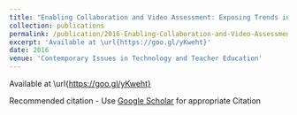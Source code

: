 ```yaml
---
title: "Enabling Collaboration and Video Assessment: Exposing Trends in Science Preservice Teachers' Assessments"
collection: publications
permalink: /publication/2016-Enabling-Collaboration-and-Video-Assessment-Exposing-Trends-in-Science-Preservice-Teachers-Assessments
excerpt: 'Available at \url{https://goo.gl/yKweht}'
date: 2016
venue: 'Contemporary Issues in Technology and Teacher Education'
---
```

Available at \url{https://goo.gl/yKweht}

Recommended citation - Use [Google Scholar](https://scholar.google.com/scholar?q=Enabling+Collaboration+and+Video+Assessment:+Exposing+Trends+in+Science+Preservice+Teachers&#x27;+Assessments) for appropriate Citation 